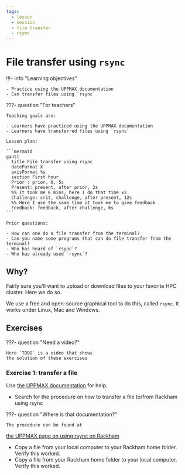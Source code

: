 ```yaml
---
tags:
  - lesson
  - session
  - file transfer
  - rsync
---
```


# File transfer using `rsync`

!!!- info "Learning objectives"

    - Practice using the UPPMAX documentation
    - Can transfer files using `rsync`

???- question "For teachers"

    Teaching goals are:

    - Learners have practiced using the UPPMAX documentation
    - Learners have transferred files using `rsync`

    Lesson plan:

    ```mermaid
    gantt
      title File transfer using rsync
      dateFormat X
      axisFormat %s
      section First hour
      Prior : prior, 0, 5s
      Present: present, after prior, 2s
      %% It took me 6 mins, here I do that time x2
      Challenge: crit, challenge, after present, 12s
      %% Here I use the same time it took me to give feedback
      Feedback: feedback, after challenge, 6s
    ```

    Prior questions:

    - How can one do a file transfer from the terminal?
    - Can you name some programs that can do file transfer from the terminal?
    - Who has heard of `rsync`?
    - Who has already used `rsync`?

## Why?

Fairly sure you'll want to upload or download files to your
favorite HPC cluster.
Here we do so.

We use a free and open-source graphical tool to do this,
called `rsync`.
It works under Linux, Mac and Windows.

## Exercises

???- question "Need a video?"

    Here `TODO` is a video that shows
    the solution of these exercises

### Exercise 1: transfer a file

Use [the UPPMAX documentation](http://docs.uppmax.uu.se/)
for help.

- Search for the procedure on how to transfer a file
  to/from Rackham using rsync

???- question "Where is that documentation?"

    The procedure can be found at
  [the UPPMAX page on using rsync on Rackham](https://docs.uppmax.uu.se/software/rsync_on_rackham/)

- Copy a file from your local computer to your Rackham home folder. Verify this worked.
- Copy a file from your Rackham home folder to your local computer. Verify this worked.
